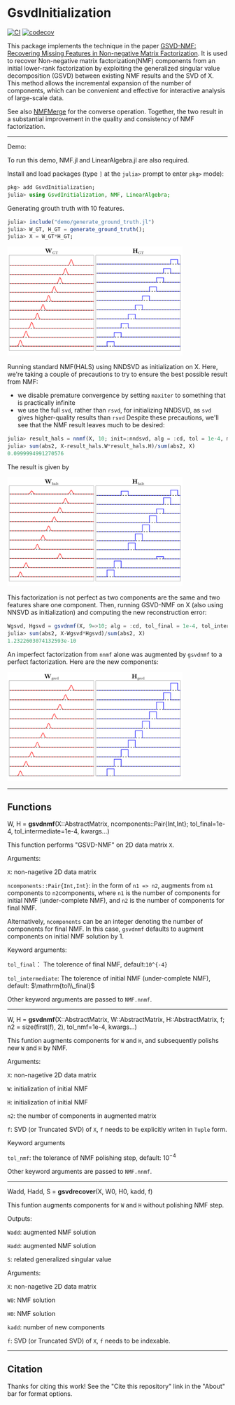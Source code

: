 # GsvdInitialization

[![CI](https://github.com/HolyLab/GsvdInitialization.jl/actions/workflows/CI.yml/badge.svg)](https://github.com/HolyLab/GsvdInitialization.jl/actions/workflows/CI.yml)
[![codecov](https://codecov.io/gh/HolyLab/GsvdInitialization.jl/graph/badge.svg?token=LxqRCsZIvn)](https://codecov.io/gh/HolyLab/GsvdInitialization.jl)

This package implements the technique in the paper [GSVD-NMF: Recovering Missing Features in
Non-negative Matrix Factorization](https://arxiv.org/abs/2408.08260).
It is used to recover Non-negative matrix factorization(NMF) components from an initial lower-rank factorization by exploiting the generalized singular value decomposition (GSVD) between existing NMF results and the SVD of X.
This method allows the incremental expansion of the number of components, which can be convenient and effective for interactive analysis of large-scale data.

See also [NMFMerge](https://github.com/HolyLab/NMFMerge.jl) for the converse operation. Together, the two result in a substantial improvement in the quality and consistency of NMF factorization.

---------------------------

Demo:

To run this demo, NMF.jl and LinearAlgebra.jl are also required.

Install and load packages (type `]` at the `julia>` prompt to enter `pkg>` mode):
```julia
pkg> add GsvdInitialization;
julia> using GsvdInitialization, NMF, LinearAlgebra;
```

Generating grouth truth with 10 features.

```julia
julia> include("demo/generate_ground_truth.jl")
julia> W_GT, H_GT = generate_ground_truth();
julia> X = W_GT*H_GT;
```

<img src="demo/GroundTruth.png" alt="Sample Figure" width="400"/>

Running standard NMF(HALS) using NNDSVD as initialization on X. Here, we're taking a couple of precautions to try to ensure the best possible result from NMF:
- we disable premature convergence by setting `maxiter` to something that is practically infinite
- we use the full `svd`, rather than `rsvd`, for initializing NNDSVD, as `svd` gives higher-quality results than `rsvd`
Despite these precautions, we'll see that the NMF result leaves much to be desired:

```julia
julia> result_hals = nnmf(X, 10; init=:nndsvd, alg = :cd, tol = 1e-4, maxiter=10^12, initdata = svd(X));
julia> sum(abs2, X-result_hals.W*result_hals.H)/sum(abs2, X)
0.0999994991270576
```
The result is given by

<img src="demo/ResultHals.png" alt="Sample Figure" width="400"/>

This factorization is not perfect as two components are the same and two features share one component.
Then, running GSVD-NMF on X (also using NNSVD as initialization) and computing the new reconstruction error:

```julia
Wgsvd, Hgsvd = gsvdnmf(X, 9=>10; alg = :cd, tol_final = 1e-4, tol_intermediate = 1e-2, maxiter = 10^12);
julia> sum(abs2, X-Wgsvd*Hgsvd)/sum(abs2, X)
1.2322603074132593e-10
```
An imperfect factorization from `nnmf` alone was augmented by `gsvdnmf` to a perfect factorization.
Here are the new components:

<img src="demo/ResultGsvdNMF.png" alt="Sample Figure" width="400"/>


---------------------------

## Functions

W, H = **gsvdnmf**(X::AbstractMatrix, ncomponents::Pair{Int,Int}; tol_final=1e-4, tol_intermediate=1e-4, kwargs...)

This function performs "GSVD-NMF" on 2D data matrix ``X``.

Arguments:

``X``: non-nagetive 2D data matrix

``ncomponents::Pair{Int,Int}``: in the form of ``n1 => n2``, augments from ``n1`` components to ``n2``components, where ``n1`` is the number of components for initial NMF (under-complete NMF), and ``n2`` is the number of components for final NMF.

Alternatively, ``ncomponents`` can be an integer denoting the number of components for final NMF.
In this case, ``gsvdnmf`` defaults to augment components on initial NMF solution by 1.

Keyword arguments:

``tol_final``： The tolerence of final NMF, default:``10^{-4}``

``tol_intermediate``: The tolerence of initial NMF (under-complete NMF), default: $\mathrm{tol\\_final}$

Other keyword arguments are passed to ``NMF.nnmf``.

-----

W, H = **gsvdnmf**(X::AbstractMatrix, W::AbstractMatrix, H::AbstractMatrix, f;
                   n2 = size(first(f), 2),
                   tol_nmf=1e-4,
                   kwargs...)

This funtion augments components for ``W`` and ``H``, and subsequently polishs new ``W`` and ``H`` by NMF.

Arguments:

``X``: non-nagetive 2D data matrix

``W``: initialization of initial NMF

``H``: initialization of initial NMF

``n2``: the number of components in augmented matrix

``f``: SVD (or Truncated SVD) of ``X``, ``f`` needs to be explicitly writen in ``Tuple`` form.

Keyword arguments

``tol_nmf``: the tolerance of  NMF polishing step, default: $10^{-4}$

Other keyword arguments are passed to ``NMF.nnmf``.

-----

Wadd, Hadd, S = **gsvdrecover**(X, W0, H0, kadd, f)

This funtion augments components for ``W`` and ``H`` without polishing NMF step.

Outputs:

``Wadd``: augmented NMF solution

``Hadd``: augmented NMF solution

``S``: related generalized singular value

Arguments:

``X``: non-nagetive 2D data matrix

``W0``: NMF solution

``H0``: NMF solution

``kadd``: number of new components

``f``: SVD (or Truncated SVD) of ``X``, ``f`` needs to be indexable.

-----

## Citation

Thanks for citing this work! See the "Cite this repository" link in the "About" bar for format options.
